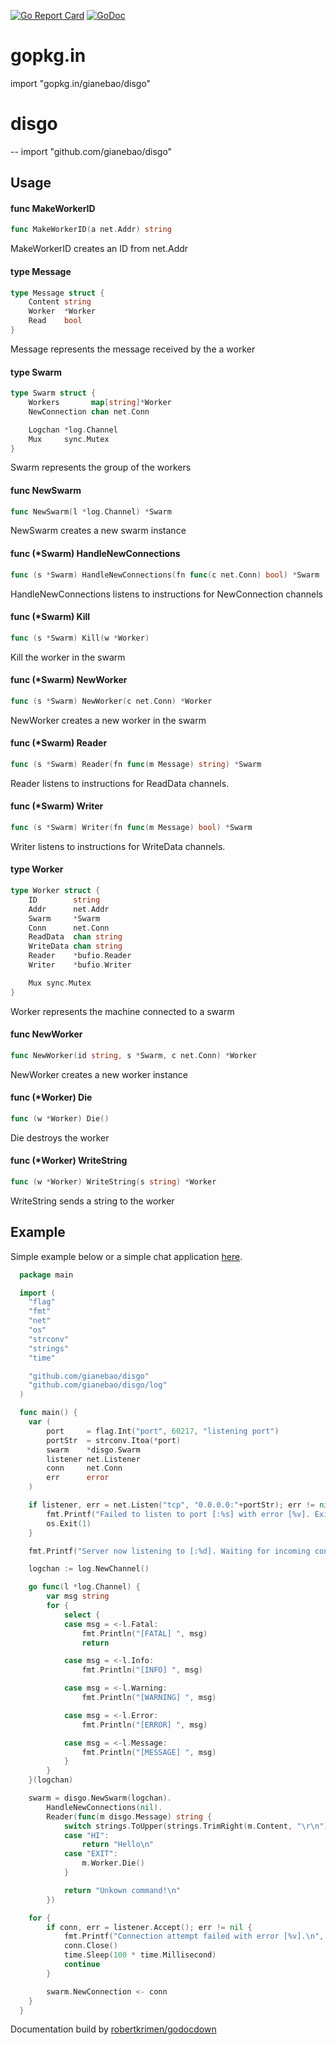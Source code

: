 [![Go Report Card](https://goreportcard.com/badge/github.com/matchmove/rest)](https://goreportcard.com/report/github.com/gianebao/disgo)
[![GoDoc](https://godoc.org/github.com/matchmove/rest?status.svg)](https://godoc.org/github.com/gianebao/disgo)

# gopkg.in

  import "gopkg.in/gianebao/disgo"

# disgo
--
    import "github.com/gianebao/disgo"


## Usage

#### func  MakeWorkerID

```go
func MakeWorkerID(a net.Addr) string
```
MakeWorkerID creates an ID from net.Addr

#### type Message

```go
type Message struct {
	Content string
	Worker  *Worker
	Read    bool
}
```

Message represents the message received by the a worker

#### type Swarm

```go
type Swarm struct {
	Workers       map[string]*Worker
	NewConnection chan net.Conn

	Logchan *log.Channel
	Mux     sync.Mutex
}
```

Swarm represents the group of the workers

#### func  NewSwarm

```go
func NewSwarm(l *log.Channel) *Swarm
```
NewSwarm creates a new swarm instance

#### func (*Swarm) HandleNewConnections

```go
func (s *Swarm) HandleNewConnections(fn func(c net.Conn) bool) *Swarm
```
HandleNewConnections listens to instructions for NewConnection channels

#### func (*Swarm) Kill

```go
func (s *Swarm) Kill(w *Worker)
```
Kill the worker in the swarm

#### func (*Swarm) NewWorker

```go
func (s *Swarm) NewWorker(c net.Conn) *Worker
```
NewWorker creates a new worker in the swarm

#### func (*Swarm) Reader

```go
func (s *Swarm) Reader(fn func(m Message) string) *Swarm
```
Reader listens to instructions for ReadData channels.

#### func (*Swarm) Writer

```go
func (s *Swarm) Writer(fn func(m Message) bool) *Swarm
```
Writer listens to instructions for WriteData channels.

#### type Worker

```go
type Worker struct {
	ID        string
	Addr      net.Addr
	Swarm     *Swarm
	Conn      net.Conn
	ReadData  chan string
	WriteData chan string
	Reader    *bufio.Reader
	Writer    *bufio.Writer

	Mux sync.Mutex
}
```

Worker represents the machine connected to a swarm

#### func  NewWorker

```go
func NewWorker(id string, s *Swarm, c net.Conn) *Worker
```
NewWorker creates a new worker instance

#### func (*Worker) Die

```go
func (w *Worker) Die()
```
Die destroys the worker

#### func (*Worker) WriteString

```go
func (w *Worker) WriteString(s string) *Worker
```
WriteString sends a string to the worker

## Example

Simple example below or a simple chat application [here](https://github.com/gianebao/dgochat).

```go
  package main

  import (
  	"flag"
  	"fmt"
  	"net"
  	"os"
  	"strconv"
  	"strings"
  	"time"

  	"github.com/gianebao/disgo"
  	"github.com/gianebao/disgo/log"
  )

  func main() {
  	var (
  		port     = flag.Int("port", 60217, "listening port")
  		portStr  = strconv.Itoa(*port)
  		swarm    *disgo.Swarm
  		listener net.Listener
  		conn     net.Conn
  		err      error
  	)

  	if listener, err = net.Listen("tcp", "0.0.0.0:"+portStr); err != nil {
  		fmt.Printf("Failed to listen to port [:%s] with error [%v]. Exit!\n", portStr, err)
  		os.Exit(1)
  	}

  	fmt.Printf("Server now listening to [:%d]. Waiting for incoming connections.\n", *port)

  	logchan := log.NewChannel()

  	go func(l *log.Channel) {
  		var msg string
  		for {
  			select {
  			case msg = <-l.Fatal:
  				fmt.Println("[FATAL] ", msg)
  				return

  			case msg = <-l.Info:
  				fmt.Println("[INFO] ", msg)

  			case msg = <-l.Warning:
  				fmt.Println("[WARNING] ", msg)

  			case msg = <-l.Error:
  				fmt.Println("[ERROR] ", msg)

  			case msg = <-l.Message:
  				fmt.Println("[MESSAGE] ", msg)
  			}
  		}
  	}(logchan)

  	swarm = disgo.NewSwarm(logchan).
  		HandleNewConnections(nil).
  		Reader(func(m disgo.Message) string {
  			switch strings.ToUpper(strings.TrimRight(m.Content, "\r\n")) {
  			case "HI":
  				return "Hello\n"
  			case "EXIT":
  				m.Worker.Die()
  			}

  			return "Unkown command!\n"
  		})

  	for {
  		if conn, err = listener.Accept(); err != nil {
  			fmt.Printf("Connection attempt failed with error [%v].\n", err)
  			conn.Close()
  			time.Sleep(100 * time.Millisecond)
  			continue
  		}

  		swarm.NewConnection <- conn
  	}
  }
```

Documentation build by [robertkrimen/godocdown](https://github.com/robertkrimen/godocdown)
